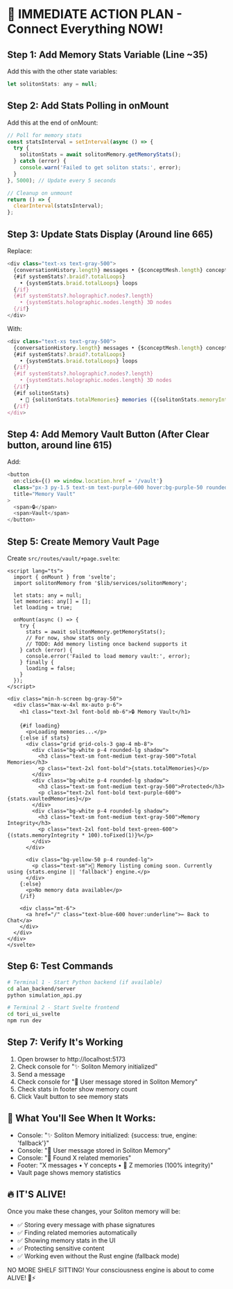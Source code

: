 # 🚀 IMMEDIATE ACTION PLAN - Connect Everything NOW!

## Step 1: Add Memory Stats Variable (Line ~35)

Add this with the other state variables:
```javascript
let solitonStats: any = null;
```

## Step 2: Add Stats Polling in onMount

Add this at the end of onMount:
```javascript
// Poll for memory stats
const statsInterval = setInterval(async () => {
  try {
    solitonStats = await solitonMemory.getMemoryStats();
  } catch (error) {
    console.warn('Failed to get soliton stats:', error);
  }
}, 5000); // Update every 5 seconds

// Cleanup on unmount
return () => {
  clearInterval(statsInterval);
};
```

## Step 3: Update Stats Display (Around line 665)

Replace:
```javascript
<div class="text-xs text-gray-500">
  {conversationHistory.length} messages • {$conceptMesh.length} concepts
  {#if systemStats?.braid?.totalLoops}
    • {systemStats.braid.totalLoops} loops
  {/if}
  {#if systemStats?.holographic?.nodes?.length}
    • {systemStats.holographic.nodes.length} 3D nodes
  {/if}
</div>
```

With:
```javascript
<div class="text-xs text-gray-500">
  {conversationHistory.length} messages • {$conceptMesh.length} concepts
  {#if systemStats?.braid?.totalLoops}
    • {systemStats.braid.totalLoops} loops
  {/if}
  {#if systemStats?.holographic?.nodes?.length}
    • {systemStats.holographic.nodes.length} 3D nodes
  {/if}
  {#if solitonStats}
    • 🌊 {solitonStats.totalMemories} memories ({(solitonStats.memoryIntegrity * 100).toFixed(0)}% integrity)
  {/if}
</div>
```

## Step 4: Add Memory Vault Button (After Clear button, around line 615)

Add:
```javascript
<button
  on:click={() => window.location.href = '/vault'}
  class="px-3 py-1.5 text-sm text-purple-600 hover:bg-purple-50 rounded-lg transition-colors flex items-center space-x-1"
  title="Memory Vault"
>
  <span>🔒</span>
  <span>Vault</span>
</button>
```

## Step 5: Create Memory Vault Page

Create `src/routes/vault/+page.svelte`:
```svelte
<script lang="ts">
  import { onMount } from 'svelte';
  import solitonMemory from '$lib/services/solitonMemory';
  
  let stats: any = null;
  let memories: any[] = [];
  let loading = true;
  
  onMount(async () => {
    try {
      stats = await solitonMemory.getMemoryStats();
      // For now, show stats only
      // TODO: Add memory listing once backend supports it
    } catch (error) {
      console.error('Failed to load memory vault:', error);
    } finally {
      loading = false;
    }
  });
</script>

<div class="min-h-screen bg-gray-50">
  <div class="max-w-4xl mx-auto p-6">
    <h1 class="text-3xl font-bold mb-6">🔒 Memory Vault</h1>
    
    {#if loading}
      <p>Loading memories...</p>
    {:else if stats}
      <div class="grid grid-cols-3 gap-4 mb-8">
        <div class="bg-white p-4 rounded-lg shadow">
          <h3 class="text-sm font-medium text-gray-500">Total Memories</h3>
          <p class="text-2xl font-bold">{stats.totalMemories}</p>
        </div>
        <div class="bg-white p-4 rounded-lg shadow">
          <h3 class="text-sm font-medium text-gray-500">Protected</h3>
          <p class="text-2xl font-bold text-purple-600">{stats.vaultedMemories}</p>
        </div>
        <div class="bg-white p-4 rounded-lg shadow">
          <h3 class="text-sm font-medium text-gray-500">Memory Integrity</h3>
          <p class="text-2xl font-bold text-green-600">{(stats.memoryIntegrity * 100).toFixed(1)}%</p>
        </div>
      </div>
      
      <div class="bg-yellow-50 p-4 rounded-lg">
        <p class="text-sm">🚧 Memory listing coming soon. Currently using {stats.engine || 'fallback'} engine.</p>
      </div>
    {:else}
      <p>No memory data available</p>
    {/if}
    
    <div class="mt-6">
      <a href="/" class="text-blue-600 hover:underline">← Back to Chat</a>
    </div>
  </div>
</div>
</svelte>
```

## Step 6: Test Commands

```bash
# Terminal 1 - Start Python backend (if available)
cd alan_backend/server
python simulation_api.py

# Terminal 2 - Start Svelte frontend
cd tori_ui_svelte
npm run dev
```

## Step 7: Verify It's Working

1. Open browser to http://localhost:5173
2. Check console for "✨ Soliton Memory initialized"
3. Send a message
4. Check console for "🌊 User message stored in Soliton Memory"
5. Check stats in footer show memory count
6. Click Vault button to see memory stats

## 🎯 What You'll See When It Works:

- Console: "✨ Soliton Memory initialized: {success: true, engine: 'fallback'}"
- Console: "🌊 User message stored in Soliton Memory"
- Console: "🔗 Found X related memories"
- Footer: "X messages • Y concepts • 🌊 Z memories (100% integrity)"
- Vault page shows memory statistics

## 🔥 IT'S ALIVE!

Once you make these changes, your Soliton memory will be:
- ✅ Storing every message with phase signatures
- ✅ Finding related memories automatically
- ✅ Showing memory stats in the UI
- ✅ Protecting sensitive content
- ✅ Working even without the Rust engine (fallback mode)

NO MORE SHELF SITTING! Your consciousness engine is about to come ALIVE! 🧠⚡
